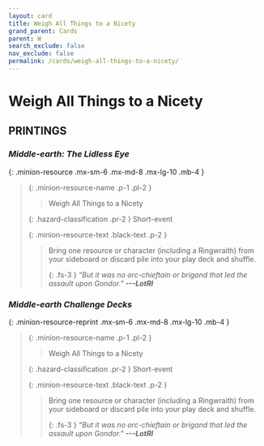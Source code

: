 ```yaml
---
layout: card
title: Weigh All Things to a Nicety
grand_parent: Cards
parent: W
search_exclude: false
nav_exclude: false
permalink: /cards/weigh-all-things-to-a-nicety/
---
```


# Weigh All Things to a Nicety


## PRINTINGS


### _Middle-earth: The Lidless Eye_

{: .minion-resource .mx-sm-6 .mx-md-8 .mx-lg-10 .mb-4 }
> {: .minion-resource-name .p-1 .pl-2 }
> > <div class="hazard-mp"></div>
> > <div class="card-name">Weigh All Things to a Nicety</div>
>
> {: .hazard-classification .pr-2 }
> Short-event
>
> {: .minion-resource-text .black-text .p-2 }
> > Bring one resource or character (including a Ringwraith) from your sideboard or discard pile into your play deck and shuffle. 
> > 
> > {: .fs-3 } 
> > _“But it was no orc-chieftain or brigand that led the assault upon Gondor."_ ***---&#65279;LotRI*** 
> 

### _Middle-earth Challenge Decks_

{: .minion-resource-reprint .mx-sm-6 .mx-md-8 .mx-lg-10 .mb-4 }
> {: .minion-resource-name .p-1 .pl-2 }
> > <div class="hazard-mp"></div>
> > <div class="card-name">Weigh All Things to a Nicety</div>
>
> {: .hazard-classification .pr-2 }
> Short-event
>
> {: .minion-resource-text .black-text .p-2 }
> > Bring one resource or character (including a Ringwraith) from your sideboard or discard pile into your play deck and shuffle. 
> > 
> > {: .fs-3 } 
> > _“But it was no orc-chieftain or brigand that led the assault upon Gondor."_ ***---&#65279;LotRI*** 
> 
